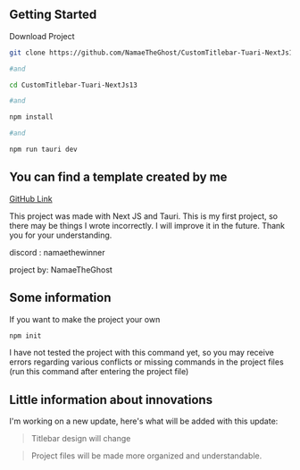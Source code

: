 ## Getting Started

Download Project

```bash
git clone https://github.com/NamaeTheGhost/CustomTitlebar-Tuari-NextJs13.git

#and

cd CustomTitlebar-Tuari-NextJs13

#and

npm install

#and

npm run tauri dev
```

## You can find a template created by me
[GitHub Link](https://github.com/NamaeTheGhost/Project-Downloader)

This project was made with Next JS and Tauri. This is my first project, so there may be things I wrote incorrectly. I will improve it in the future. Thank you for your understanding.

discord : namaethewinner

project by: NamaeTheGhost


## Some information
If you want to make the project your own
```bash
npm init
```
I have not tested the project with this command yet, so you may receive errors regarding various conflicts or missing commands in the project files (run this command after entering the project file)

## Little information about innovations
I'm working on a new update, here's what will be added with this update:
  > Titlebar design will change
  
  > Project files will be made more organized and understandable.
